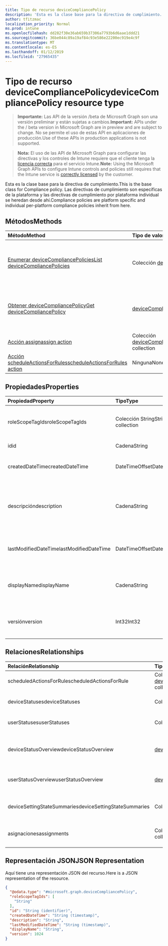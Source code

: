 ```yaml
---
title: Tipo de recurso deviceCompliancePolicy
description: 'Esta es la clase base para la directiva de cumplimiento. Las directivas de cumplimiento son específicas de la plataforma y las directivas de cumplimiento por plataforma individual se heredan desde ahí. '
author: tfitzmac
localization_priority: Normal
ms.prod: intune
ms.openlocfilehash: dd282f30e36ab659b37306a7793b6d6aae1ddd21
ms.sourcegitcommit: 36be044c89a19af84c93e586e22200ec919e4c9f
ms.translationtype: MT
ms.contentlocale: es-ES
ms.lasthandoff: 01/12/2019
ms.locfileid: "27965435"
---
```

# <a name="devicecompliancepolicy-resource-type"></a><span data-ttu-id="d0265-104">Tipo de recurso deviceCompliancePolicy</span><span class="sxs-lookup"><span data-stu-id="d0265-104">deviceCompliancePolicy resource type</span></span>

> <span data-ttu-id="d0265-105">**Importante:** Las API de la versión /beta de Microsoft Graph son una versión preliminar y están sujetas a cambios.</span><span class="sxs-lookup"><span data-stu-id="d0265-105">**Important:** APIs under the / beta version in Microsoft Graph are in preview and are subject to change.</span></span> <span data-ttu-id="d0265-106">No se permite el uso de estas API en aplicaciones de producción.</span><span class="sxs-lookup"><span data-stu-id="d0265-106">Use of these APIs in production applications is not supported.</span></span>

> <span data-ttu-id="d0265-107">**Nota:** El uso de las API de Microsoft Graph para configurar las directivas y los controles de Intune requiere que el cliente tenga la [licencia correcta](https://go.microsoft.com/fwlink/?linkid=839381) para el servicio Intune.</span><span class="sxs-lookup"><span data-stu-id="d0265-107">**Note:** Using the Microsoft Graph APIs to configure Intune controls and policies still requires that the Intune service is [correctly licensed](https://go.microsoft.com/fwlink/?linkid=839381) by the customer.</span></span>

<span data-ttu-id="d0265-108">Esta es la clase base para la directiva de cumplimiento.</span><span class="sxs-lookup"><span data-stu-id="d0265-108">This is the base class for Compliance policy.</span></span> <span data-ttu-id="d0265-109">Las directivas de cumplimiento son específicas de la plataforma y las directivas de cumplimiento por plataforma individual se heredan desde ahí.</span><span class="sxs-lookup"><span data-stu-id="d0265-109">Compliance policies are platform specific and individual per-platform compliance policies inherit from here.</span></span> 
## <a name="methods"></a><span data-ttu-id="d0265-110">Métodos</span><span class="sxs-lookup"><span data-stu-id="d0265-110">Methods</span></span>
|<span data-ttu-id="d0265-111">Método</span><span class="sxs-lookup"><span data-stu-id="d0265-111">Method</span></span>|<span data-ttu-id="d0265-112">Tipo de valor devuelto</span><span class="sxs-lookup"><span data-stu-id="d0265-112">Return Type</span></span>|<span data-ttu-id="d0265-113">Descripción</span><span class="sxs-lookup"><span data-stu-id="d0265-113">Description</span></span>|
|:---|:---|:---|
|[<span data-ttu-id="d0265-114">Enumerar deviceCompliancePolicies</span><span class="sxs-lookup"><span data-stu-id="d0265-114">List deviceCompliancePolicies</span></span>](../api/intune-deviceconfig-devicecompliancepolicy-list.md)|<span data-ttu-id="d0265-115">Colección [deviceCompliancePolicy](../resources/intune-deviceconfig-devicecompliancepolicy.md)</span><span class="sxs-lookup"><span data-stu-id="d0265-115">[deviceCompliancePolicy](../resources/intune-deviceconfig-devicecompliancepolicy.md) collection</span></span>|<span data-ttu-id="d0265-116">Enumere las propiedades y las relaciones de los objetos [deviceCompliancePolicy](../resources/intune-deviceconfig-devicecompliancepolicy.md).</span><span class="sxs-lookup"><span data-stu-id="d0265-116">List properties and relationships of the [deviceCompliancePolicy](../resources/intune-deviceconfig-devicecompliancepolicy.md) objects.</span></span>|
|[<span data-ttu-id="d0265-117">Obtener deviceCompliancePolicy</span><span class="sxs-lookup"><span data-stu-id="d0265-117">Get deviceCompliancePolicy</span></span>](../api/intune-deviceconfig-devicecompliancepolicy-get.md)|[<span data-ttu-id="d0265-118">deviceCompliancePolicy</span><span class="sxs-lookup"><span data-stu-id="d0265-118">deviceCompliancePolicy</span></span>](../resources/intune-deviceconfig-devicecompliancepolicy.md)|<span data-ttu-id="d0265-119">Lea las propiedades y las relaciones del objeto [deviceCompliancePolicy](../resources/intune-deviceconfig-devicecompliancepolicy.md).</span><span class="sxs-lookup"><span data-stu-id="d0265-119">Read properties and relationships of the [deviceCompliancePolicy](../resources/intune-deviceconfig-devicecompliancepolicy.md) object.</span></span>|
|[<span data-ttu-id="d0265-120">Acción assign</span><span class="sxs-lookup"><span data-stu-id="d0265-120">assign action</span></span>](../api/intune-deviceconfig-devicecompliancepolicy-assign.md)|<span data-ttu-id="d0265-121">Colección [deviceCompliancePolicyAssignment](../resources/intune-deviceconfig-devicecompliancepolicyassignment.md)</span><span class="sxs-lookup"><span data-stu-id="d0265-121">[deviceCompliancePolicyAssignment](../resources/intune-deviceconfig-devicecompliancepolicyassignment.md) collection</span></span>|<span data-ttu-id="d0265-122">Todavía no documentado</span><span class="sxs-lookup"><span data-stu-id="d0265-122">Not yet documented</span></span>|
|[<span data-ttu-id="d0265-123">Acción scheduleActionsForRules</span><span class="sxs-lookup"><span data-stu-id="d0265-123">scheduleActionsForRules action</span></span>](../api/intune-deviceconfig-devicecompliancepolicy-scheduleactionsforrules.md)|<span data-ttu-id="d0265-124">Ninguna</span><span class="sxs-lookup"><span data-stu-id="d0265-124">None</span></span>|<span data-ttu-id="d0265-125">Todavía no documentado</span><span class="sxs-lookup"><span data-stu-id="d0265-125">Not yet documented</span></span>|

## <a name="properties"></a><span data-ttu-id="d0265-126">Propiedades</span><span class="sxs-lookup"><span data-stu-id="d0265-126">Properties</span></span>
|<span data-ttu-id="d0265-127">Propiedad</span><span class="sxs-lookup"><span data-stu-id="d0265-127">Property</span></span>|<span data-ttu-id="d0265-128">Tipo</span><span class="sxs-lookup"><span data-stu-id="d0265-128">Type</span></span>|<span data-ttu-id="d0265-129">Descripción</span><span class="sxs-lookup"><span data-stu-id="d0265-129">Description</span></span>|
|:---|:---|:---|
|<span data-ttu-id="d0265-130">roleScopeTagIds</span><span class="sxs-lookup"><span data-stu-id="d0265-130">roleScopeTagIds</span></span>|<span data-ttu-id="d0265-131">Colección String</span><span class="sxs-lookup"><span data-stu-id="d0265-131">String collection</span></span>|<span data-ttu-id="d0265-132">Lista de etiquetas de ámbito para esta instancia de entidad.</span><span class="sxs-lookup"><span data-stu-id="d0265-132">List of Scope Tags for this Entity instance.</span></span>|
|<span data-ttu-id="d0265-133">id</span><span class="sxs-lookup"><span data-stu-id="d0265-133">id</span></span>|<span data-ttu-id="d0265-134">Cadena</span><span class="sxs-lookup"><span data-stu-id="d0265-134">String</span></span>|<span data-ttu-id="d0265-135">Clave de la entidad.</span><span class="sxs-lookup"><span data-stu-id="d0265-135">Key of the entity.</span></span>|
|<span data-ttu-id="d0265-136">createdDateTime</span><span class="sxs-lookup"><span data-stu-id="d0265-136">createdDateTime</span></span>|<span data-ttu-id="d0265-137">DateTimeOffset</span><span class="sxs-lookup"><span data-stu-id="d0265-137">DateTimeOffset</span></span>|<span data-ttu-id="d0265-138">Fecha y hora en la que se creó el objeto.</span><span class="sxs-lookup"><span data-stu-id="d0265-138">DateTime the object was created.</span></span>|
|<span data-ttu-id="d0265-139">descripción</span><span class="sxs-lookup"><span data-stu-id="d0265-139">description</span></span>|<span data-ttu-id="d0265-140">Cadena</span><span class="sxs-lookup"><span data-stu-id="d0265-140">String</span></span>|<span data-ttu-id="d0265-141">Descripción proporcionada por el administrador de la configuración del dispositivo.</span><span class="sxs-lookup"><span data-stu-id="d0265-141">Admin provided description of the Device Configuration.</span></span>|
|<span data-ttu-id="d0265-142">lastModifiedDateTime</span><span class="sxs-lookup"><span data-stu-id="d0265-142">lastModifiedDateTime</span></span>|<span data-ttu-id="d0265-143">DateTimeOffset</span><span class="sxs-lookup"><span data-stu-id="d0265-143">DateTimeOffset</span></span>|<span data-ttu-id="d0265-144">Fecha y hora en la que se modificó el objeto por última vez.</span><span class="sxs-lookup"><span data-stu-id="d0265-144">DateTime the object was last modified.</span></span>|
|<span data-ttu-id="d0265-145">displayName</span><span class="sxs-lookup"><span data-stu-id="d0265-145">displayName</span></span>|<span data-ttu-id="d0265-146">Cadena</span><span class="sxs-lookup"><span data-stu-id="d0265-146">String</span></span>|<span data-ttu-id="d0265-147">Nombre proporcionado por el administrador de la configuración del dispositivo.</span><span class="sxs-lookup"><span data-stu-id="d0265-147">Admin provided name of the device configuration.</span></span>|
|<span data-ttu-id="d0265-148">versión</span><span class="sxs-lookup"><span data-stu-id="d0265-148">version</span></span>|<span data-ttu-id="d0265-149">Int32</span><span class="sxs-lookup"><span data-stu-id="d0265-149">Int32</span></span>|<span data-ttu-id="d0265-150">Versión de la configuración del dispositivo.</span><span class="sxs-lookup"><span data-stu-id="d0265-150">Version of the device configuration.</span></span>|

## <a name="relationships"></a><span data-ttu-id="d0265-151">Relaciones</span><span class="sxs-lookup"><span data-stu-id="d0265-151">Relationships</span></span>
|<span data-ttu-id="d0265-152">Relación</span><span class="sxs-lookup"><span data-stu-id="d0265-152">Relationship</span></span>|<span data-ttu-id="d0265-153">Tipo</span><span class="sxs-lookup"><span data-stu-id="d0265-153">Type</span></span>|<span data-ttu-id="d0265-154">Descripción</span><span class="sxs-lookup"><span data-stu-id="d0265-154">Description</span></span>|
|:---|:---|:---|
|<span data-ttu-id="d0265-155">scheduledActionsForRule</span><span class="sxs-lookup"><span data-stu-id="d0265-155">scheduledActionsForRule</span></span>|<span data-ttu-id="d0265-156">Colección [deviceComplianceScheduledActionForRule](../resources/intune-deviceconfig-devicecompliancescheduledactionforrule.md)</span><span class="sxs-lookup"><span data-stu-id="d0265-156">[deviceComplianceScheduledActionForRule](../resources/intune-deviceconfig-devicecompliancescheduledactionforrule.md) collection</span></span>|<span data-ttu-id="d0265-157">La lista de acción programada para esta regla</span><span class="sxs-lookup"><span data-stu-id="d0265-157">The list of scheduled action for this rule</span></span>|
|<span data-ttu-id="d0265-158">deviceStatuses</span><span class="sxs-lookup"><span data-stu-id="d0265-158">deviceStatuses</span></span>|<span data-ttu-id="d0265-159">Colección [deviceComplianceDeviceStatus](../resources/intune-deviceconfig-devicecompliancedevicestatus.md)</span><span class="sxs-lookup"><span data-stu-id="d0265-159">[deviceComplianceDeviceStatus](../resources/intune-deviceconfig-devicecompliancedevicestatus.md) collection</span></span>|<span data-ttu-id="d0265-160">Lista de DeviceComplianceDeviceStatus.</span><span class="sxs-lookup"><span data-stu-id="d0265-160">List of DeviceComplianceDeviceStatus.</span></span>|
|<span data-ttu-id="d0265-161">userStatuses</span><span class="sxs-lookup"><span data-stu-id="d0265-161">userStatuses</span></span>|<span data-ttu-id="d0265-162">Colección [deviceComplianceUserStatus](../resources/intune-deviceconfig-devicecomplianceuserstatus.md)</span><span class="sxs-lookup"><span data-stu-id="d0265-162">[deviceComplianceUserStatus](../resources/intune-deviceconfig-devicecomplianceuserstatus.md) collection</span></span>|<span data-ttu-id="d0265-163">Lista de DeviceComplianceUserStatus.</span><span class="sxs-lookup"><span data-stu-id="d0265-163">List of DeviceComplianceUserStatus.</span></span>|
|<span data-ttu-id="d0265-164">deviceStatusOverview</span><span class="sxs-lookup"><span data-stu-id="d0265-164">deviceStatusOverview</span></span>|[<span data-ttu-id="d0265-165">deviceComplianceDeviceOverview</span><span class="sxs-lookup"><span data-stu-id="d0265-165">deviceComplianceDeviceOverview</span></span>](../resources/intune-deviceconfig-devicecompliancedeviceoverview.md)|<span data-ttu-id="d0265-166">Información general del estado de los dispositivos sobre el cumplimiento de dispositivos</span><span class="sxs-lookup"><span data-stu-id="d0265-166">Device compliance devices status overview</span></span>|
|<span data-ttu-id="d0265-167">userStatusOverview</span><span class="sxs-lookup"><span data-stu-id="d0265-167">userStatusOverview</span></span>|[<span data-ttu-id="d0265-168">deviceComplianceUserOverview</span><span class="sxs-lookup"><span data-stu-id="d0265-168">deviceComplianceUserOverview</span></span>](../resources/intune-deviceconfig-devicecomplianceuseroverview.md)|<span data-ttu-id="d0265-169">Información general del estado de los usuarios sobre el cumplimiento de dispositivos</span><span class="sxs-lookup"><span data-stu-id="d0265-169">Device compliance users status overview</span></span>|
|<span data-ttu-id="d0265-170">deviceSettingStateSummaries</span><span class="sxs-lookup"><span data-stu-id="d0265-170">deviceSettingStateSummaries</span></span>|<span data-ttu-id="d0265-171">Colección [settingStateDeviceSummary](../resources/intune-deviceconfig-settingstatedevicesummary.md)</span><span class="sxs-lookup"><span data-stu-id="d0265-171">[settingStateDeviceSummary](../resources/intune-deviceconfig-settingstatedevicesummary.md) collection</span></span>|<span data-ttu-id="d0265-172">Resumen de dispositivo del estado de configuración de cumplimiento</span><span class="sxs-lookup"><span data-stu-id="d0265-172">Compliance Setting State Device Summary</span></span>|
|<span data-ttu-id="d0265-173">asignaciones</span><span class="sxs-lookup"><span data-stu-id="d0265-173">assignments</span></span>|<span data-ttu-id="d0265-174">Colección [deviceCompliancePolicyAssignment](../resources/intune-deviceconfig-devicecompliancepolicyassignment.md)</span><span class="sxs-lookup"><span data-stu-id="d0265-174">[deviceCompliancePolicyAssignment](../resources/intune-deviceconfig-devicecompliancepolicyassignment.md) collection</span></span>|<span data-ttu-id="d0265-175">El conjunto de asignaciones para esta directiva de cumplimiento.</span><span class="sxs-lookup"><span data-stu-id="d0265-175">The collection of assignments for this compliance policy.</span></span>|

## <a name="json-representation"></a><span data-ttu-id="d0265-176">Representación JSON</span><span class="sxs-lookup"><span data-stu-id="d0265-176">JSON Representation</span></span>
<span data-ttu-id="d0265-177">Aquí tiene una representación JSON del recurso.</span><span class="sxs-lookup"><span data-stu-id="d0265-177">Here is a JSON representation of the resource.</span></span>
<!-- {
  "blockType": "resource",
  "keyProperty": "id",
  "@odata.type": "microsoft.graph.deviceCompliancePolicy"
}
-->
``` json
{
  "@odata.type": "#microsoft.graph.deviceCompliancePolicy",
  "roleScopeTagIds": [
    "String"
  ],
  "id": "String (identifier)",
  "createdDateTime": "String (timestamp)",
  "description": "String",
  "lastModifiedDateTime": "String (timestamp)",
  "displayName": "String",
  "version": 1024
}
```





